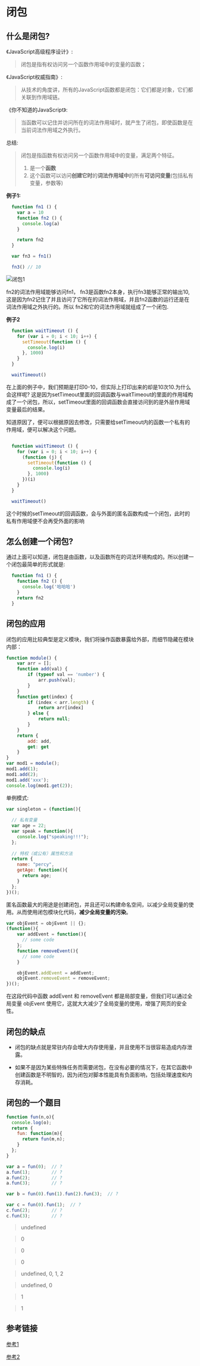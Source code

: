 # 闭包

## 什么是闭包?

《JavaScript高级程序设计》:

> 闭包是指有权访问另一个函数作用域中的变量的函数；


《JavaScript权威指南》:

> 从技术的角度讲，所有的JavaScript函数都是闭包：它们都是对象，它们都关联到作用域链。


《你不知道的JavaScript》:

> 当函数可以记住并访问所在的词法作用域时，就产生了闭包，即使函数是在当前词法作用域之外执行。

总结:

> 闭包是指函数有权访问另一个函数作用域中的变量，满足两个特征。
> 1. 是一个**函数**
> 2. 这个函数可以访问**创建它时**的**词法作用域中**的所有**可访问变量**(包括私有变量，参数等)

**例子1:**

```js
  function fn1 () {
    var a = 10
    function fn2 () {
      console.log(a)
    }

    return fn2
  }

  var fn3 = fn1()

  fn3() // 10
```
![闭包1](../images/闭包.png)

fn2的词法作用域能够访问fn1， fn3是函数fn2本身，执行fn3能够正常的输出10, 这是因为fn2记住了并且访问了它所在的词法作用域，并且fn2函数的运行还是在词法作用域之外执行的。所以 fn2和它的词法作用域就组成了一个闭包.

**例子2**

```js
  function waitTimeout () {
    for (var i = 0; i < 10; i++) {
      setTimeout(function () {
        console.log(i)
      }, 1000)
    }
  }

  waitTimeout()
```

在上面的例子中，我们预期是打印0-10，但实际上打印出来的却是10次10.为什么会这样呢? 这是因为setTimeout里面的回调函数与waitTimeout的里面的作用域构成了一个闭包，所以，setTimeout里面的回调函数会直接访问到的是外层作用域变量最后的结果。

知道原因了，便可以根据原因去修改，只需要给setTimeout内的函数一个私有的作用域，便可以解决这个问题。

```js

  function waitTimeout () {
    for (var i = 0; i < 10; i++) {
      (function (j) {
        setTimeout(function () {
          console.log(i)
        }, 1000)
      })(i)
    }
  }

  waitTimeout()
```

这个时候的setTimeout的回调函数，会与外面的匿名函数构成一个闭包，此时的私有作用域便不会再受外面的影响

## 怎么创建一个闭包?

通过上面可以知道，闭包是由函数，以及函数所在的词法环境构成的。所以创建一个闭包最简单的形式就是:

```js
  function fn1 () {
    function fn2 () {
      console.log('哈哈哈')
    }
    return fn2
  }
```
## 闭包的应用

闭包的应用比较典型是定义模块，我们将操作函数暴露给外部，而细节隐藏在模块内部：

```js
function module() {
	var arr = [];
	function add(val) {
		if (typeof val == 'number') {
			arr.push(val);
		}
	}
	function get(index) {
		if (index < arr.length) {
			return arr[index]
		} else {
			return null;
		}
	}
	return {
		add: add,
		get: get
	}
}
var mod1 = module();
mod1.add(1);
mod1.add(2);
mod1.add('xxx');
console.log(mod1.get(2));

```

单例模式:

```js
var singleton = (function(){
  
  // 私有变量
  var age = 22;
  var speak = function(){
    console.log("speaking!!!");
  };
  
  // 特权（或公有）属性和方法
  return {
    name: "percy",
    getAge: function(){
      return age;
    }
  };
})();
```

匿名函数最大的用途是创建闭包，并且还可以构建命名空间，以减少全局变量的使用。从而使用闭包模块化代码，**减少全局变量的污染**。

```js
var objEvent = objEvent || {};
(function(){ 
    var addEvent = function(){ 
      // some code
    };
    function removeEvent(){
      // some code
    }

    objEvent.addEvent = addEvent;
    objEvent.removeEvent = removeEvent;
})();
```

在这段代码中函数 addEvent 和 removeEvent 都是局部变量，但我们可以通过全局变量 objEvent 使用它，这就大大减少了全局变量的使用，增强了网页的安全性。

## 闭包的缺点

+ 闭包的缺点就是常驻内存会增大内存使用量，并且使用不当很容易造成内存泄露。

+ 如果不是因为某些特殊任务而需要闭包，在没有必要的情况下，在其它函数中创建函数是不明智的，因为闭包对脚本性能具有负面影响，包括处理速度和内存消耗。

## 闭包的一个题目

```js
function fun(n,o){
  console.log(o);
  return {
    fun: function(m){
      return fun(m,n);
    }
  };
}

var a = fun(0);  // ?
a.fun(1);        // ?        
a.fun(2);        // ?
a.fun(3);        // ?

var b = fun(0).fun(1).fun(2).fun(3);  // ?

var c = fun(0).fun(1);  // ?
c.fun(2);        // ?
c.fun(3);        // ?

```

> undefined

> 0

> 0

> 0

> undefined, 0, 1, 2

> undefined, 0

> 1

> 1

## 参考链接
[参考1](https://segmentfault.com/a/1190000006875662#articleHeader4)

[参考2](https://juejin.im/post/5b081f8d6fb9a07a9b3664b6#heading-5)